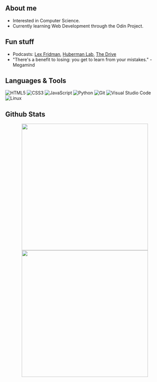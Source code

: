 ## <b> About me </b>
+ Interested in Computer Science.
+ Currently learning Web Development through the Odin Project.

## <b> Fun stuff </b>
+ Podcasts: [Lex Fridman](https://www.youtube.com/@lexfridman), [Huberman Lab](https://www.youtube.com/@hubermanlab), [The Drive](https://www.youtube.com/@PeterAttiaMD)
+ "There's a benefit to losing: you get to learn from your mistakes." - Megamind

## <b> Languages & Tools </b>

 ![HTML5](https://img.shields.io/badge/HTML5%20-%23E34F26.svg?style=for-the-badge&logo=html5&logoColor=white)
 ![CSS3](https://img.shields.io/badge/CSS%20-%231572B6.svg?style=for-the-badge&logo=css3&logoColor=white)
 ![JavaScript](https://img.shields.io/badge/JavaScript%20-%23F7DF1E.svg?style=for-the-badge&logo=javascript&logoColor=black)
 ![Python](https://img.shields.io/badge/Python%20-%2314354C.svg?style=for-the-badge&logo=python&logoColor=white)
 ![Git](https://img.shields.io/badge/git-%23F05033.svg?style=for-the-badge&logo=git&logoColor=white)
 ![Visual Studio Code](https://img.shields.io/badge/Visual%20Studio%20Code-0078d7.svg?style=for-the-badge&logo=visual-studio-code&logoColor=white)
 ![Linux](https://img.shields.io/badge/Linux-FCC624?style=for-the-badge&logo=linux&logoColor=black) 
 
## <b> Github Stats </b>

<div align='center'>
  <img src="https://github-readme-stats.vercel.app/api?username=Lex-185&show_icons=true&theme=react&&hide_border=true&count_private=true" width='400'/>
  <img src="https://github-readme-streak-stats.herokuapp.com/?user=Lex-185&&theme=react&&hide_border=true" width='400'/>
</div>
<!---
Lex-185/Lex-185 is a ✨ special ✨ repository because its `README.md` (this file) appears on your GitHub profile.
You can click the Preview link to take a look at your changes.
--->
